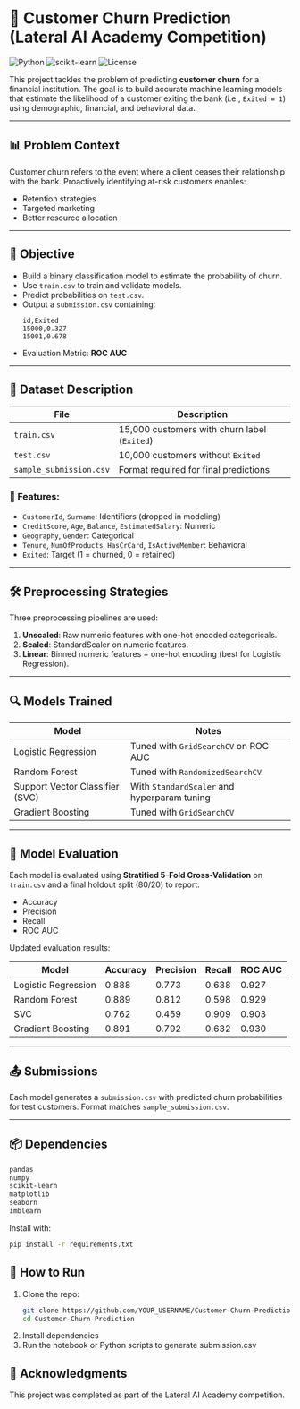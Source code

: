 # 🏦 Customer Churn Prediction (Lateral AI Academy Competition)
![Python](https://img.shields.io/badge/Python-3.10-blue)
![scikit-learn](https://img.shields.io/badge/ML-scikit--learn-orange)
![License](https://img.shields.io/badge/license-MIT-lightgrey)


This project tackles the problem of predicting **customer churn** for a financial institution. The goal is to build accurate machine learning models that estimate the likelihood of a customer exiting the bank (i.e., `Exited = 1`) using demographic, financial, and behavioral data.

---

## 📊 Problem Context

Customer churn refers to the event where a client ceases their relationship with the bank. Proactively identifying at-risk customers enables:

- Retention strategies
- Targeted marketing
- Better resource allocation

---

## 🧠 Objective

- Build a binary classification model to estimate the probability of churn.
- Use `train.csv` to train and validate models.
- Predict probabilities on `test.csv`.
- Output a `submission.csv` containing:  
  ```csv
  id,Exited
  15000,0.327
  15001,0.678
  ```
- Evaluation Metric: **ROC AUC**

---

## 📁 Dataset Description

| File               | Description                                 |
|--------------------|---------------------------------------------|
| `train.csv`        | 15,000 customers with churn label (`Exited`) |
| `test.csv`         | 10,000 customers without `Exited`            |
| `sample_submission.csv` | Format required for final predictions       |

### 🚩 Features:

- `CustomerId`, `Surname`: Identifiers (dropped in modeling)
- `CreditScore`, `Age`, `Balance`, `EstimatedSalary`: Numeric
- `Geography`, `Gender`: Categorical
- `Tenure`, `NumOfProducts`, `HasCrCard`, `IsActiveMember`: Behavioral
- `Exited`: Target (1 = churned, 0 = retained)

---

## 🛠️ Preprocessing Strategies

Three preprocessing pipelines are used:

1. **Unscaled**: Raw numeric features with one-hot encoded categoricals.
2. **Scaled**: StandardScaler on numeric features.
3. **Linear**: Binned numeric features + one-hot encoding (best for Logistic Regression).

---

## 🔍 Models Trained

| Model                | Notes                                         |
|----------------------|-----------------------------------------------|
| Logistic Regression  | Tuned with `GridSearchCV` on ROC AUC         |
| Random Forest        | Tuned with `RandomizedSearchCV`              |
| Support Vector Classifier (SVC) | With `StandardScaler` and hyperparam tuning  |
| Gradient Boosting    | Tuned with `GridSearchCV`                    |

---

## 🧪 Model Evaluation

Each model is evaluated using **Stratified 5-Fold Cross-Validation** on `train.csv` and a final holdout split (80/20) to report:

- Accuracy
- Precision
- Recall
- ROC AUC

Updated evaluation results:

| Model              | Accuracy | Precision | Recall | ROC AUC |
|--------------------|----------|-----------|--------|---------|
| Logistic Regression| 0.888    | 0.773     | 0.638  | 0.927   |
| Random Forest      | 0.889    | 0.812     | 0.598  | 0.929   |
| SVC                | 0.762    | 0.459     | 0.909  | 0.903   |
| Gradient Boosting  | 0.891    | 0.792     | 0.632  | 0.930   |

---

## 📤 Submissions

Each model generates a `submission.csv` with predicted churn probabilities for test customers. Format matches `sample_submission.csv`.

---

## 📦 Dependencies

```bash
pandas
numpy
scikit-learn
matplotlib
seaborn
imblearn
```

Install with:
```bash
pip install -r requirements.txt
```

## 🚀 How to Run
1. Clone the repo:
   ```bash
   git clone https://github.com/YOUR_USERNAME/Customer-Churn-Prediction.git
   cd Customer-Churn-Prediction 
   ```
2. Install dependencies
3. Run the notebook or Python scripts to generate submission.csv

## 🤝 Acknowledgments
This project was completed as part of the Lateral AI Academy competition.
